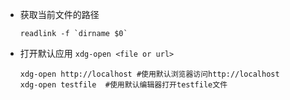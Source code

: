 - 获取当前文件的路径

  ```shell
  readlink -f `dirname $0`
  ```

- 打开默认应用 `xdg-open <file or url>`
  ```shell
  xdg-open http://localhost #使用默认浏览器访问http://localhost
  xdg-open testfile  #使用默认编辑器打开testfile文件
  ```
